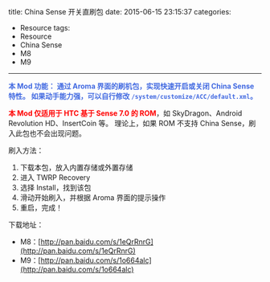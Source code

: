 title: China Sense 开关直刷包
date: 2015-06-15 23:15:37
categories:
- Resource
tags:
- Resource
- China Sense
- M8
- M9
---

<strong><font color=#4169e1>本 Mod 功能：
通过 Aroma 界面的刷机包，实现快速开启或关闭 China Sense 特性。
如果动手能力强，可以自行修改 `/system/customize/ACC/default.xml`。</font></strong>

<!-- more -->

<strong><font color=red>本 Mod 仅适用于 HTC 基于 Sense 7.0 的 ROM</font></strong>，如 SkyDragon、Android Revolution HD、InsertCoin 等。
理论上，如果 ROM 不支持 China Sense，刷入此包也不会出现问题。

刷入方法：
1. 下载本包，放入内置存储或外置存储
2. 进入 TWRP Recovery
3. 选择 Install，找到该包
4. 滑动开始刷入，并根据 Aroma 界面的提示操作
5. 重启，完成！

下载地址：
- M8：[http://pan.baidu.com/s/1eQrRnrG](http://pan.baidu.com/s/1eQrRnrG)
- M9：[http://pan.baidu.com/s/1o664alc](http://pan.baidu.com/s/1o664alc)
